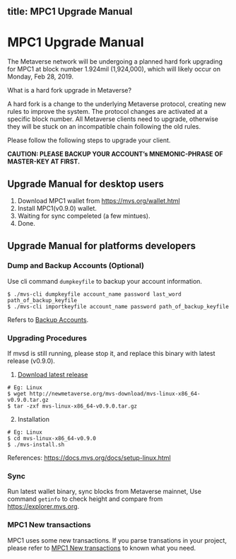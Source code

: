 title: MPC1 Upgrade Manual
---

# MPC1 Upgrade Manual

The Metaverse network will be undergoing a planned hard fork upgrading for MPC1 at block number 1.924mil (1,924,000), which will likely occur on Monday, Feb 28, 2019.

What is a hard fork upgrade in Metaverse?

A hard fork is a change to the underlying Metaverse protocol, creating new rules to improve the system. The protocol changes are activated at a specific block number. All Metaverse clients need to upgrade, otherwise they will be stuck on an incompatible chain following the old rules.

Please follow the following steps to upgrade your client.

**CAUTION: PLEASE BACKUP YOUR ACCOUNT’s MNEMONIC-PHRASE OF MASTER-KEY AT FIRST.**

## Upgrade Manual for desktop users
1. Download MPC1 wallet from <https://mvs.org/wallet.html>
1. Install MPC1(v0.9.0) wallet.
2. Waiting for sync compeleted (a few mintues).
3. Done.

## Upgrade Manual for platforms developers

### Dump and Backup Accounts (Optional)
Use cli command `dumpkeyfile` to backup your account information.
```
$ ./mvs-cli dumpkeyfile account_name password last_word path_of_backup_keyfile
$ ./mvs-cli importkeyfile account_name password path_of_backup_keyfile
```
Refers to [Backup Accounts](https://docs.mvs.org/docs/backup-account.html).

### Upgrading Procedures
If mvsd is still running, please stop it, and replace this binary with latest release (v0.9.0).

1. [Download latest release](https://mvs.org/wallet.html)
```
# Eg: Linux
$ wget http://newmetaverse.org/mvs-download/mvs-linux-x86_64-v0.9.0.tar.gz
$ tar -zxf mvs-linux-x86_64-v0.9.0.tar.gz
```
2. Installation
```
# Eg: Linux
$ cd mvs-linux-x86_64-v0.9.0
$ ./mvs-install.sh
```
References: <https://docs.mvs.org/docs/setup-linux.html>

### Sync
Run latest wallet binary, sync blocks from Metaverse mainnet, Use command `getinfo` to check height and compare from <https://explorer.mvs.org>.

### MPC1 New transactions
MPC1 uses some new transactions. If you parse transations in your project, please refer to [MPC1 New transactions](https://docs.mvs.org/zh-cn/developers/mpc1-new-transactions.html) to known what you need.